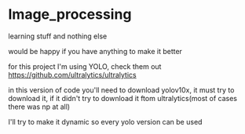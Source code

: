 # Image_processing
learning stuff and nothing else


would be happy if you have anything to make it better

for this project I'm using YOLO, check them out https://github.com/ultralytics/ultralytics


in this version of code you'll need to download yolov10x, it must try to download it, if it didn't try to download it ftom ultralytics(most of cases there was np at all)

I'll try to make it dynamic so every yolo version can be used
